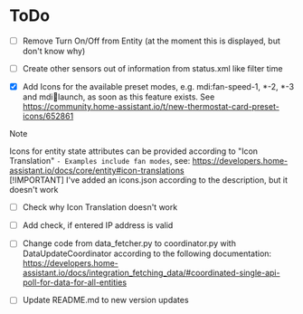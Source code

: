 # ToDo

- [ ] Remove Turn On/Off from Entity (at the moment this is displayed, but don't know why)

- [ ] Create other sensors out of information from status.xml like filter time

- [x] Add Icons for the available preset modes, e.g. mdi:fan-speed-1, *-2, *-3 and mdi:rocket:launch, as soon as this feature exists. See https://community.home-assistant.io/t/new-thermostat-card-preset-icons/652861  
> [!NOTE]
> Icons for entity state attributes can be provided according to "Icon Translation" `- Examples include fan modes`, see:
https://developers.home-assistant.io/docs/core/entity#icon-translations  
> [!IMPORTANT]
> I've added an icons.json according to the description, but it doesn't work
- [ ] Check why Icon Translation doesn't work

- [ ] Add check, if entered IP address is valid

- [ ] Change code from data_fetcher.py to coordinator.py with DataUpdateCoordinator according to the following documentation:
https://developers.home-assistant.io/docs/integration_fetching_data/#coordinated-single-api-poll-for-data-for-all-entities

- [ ] Update README.md to new version updates
